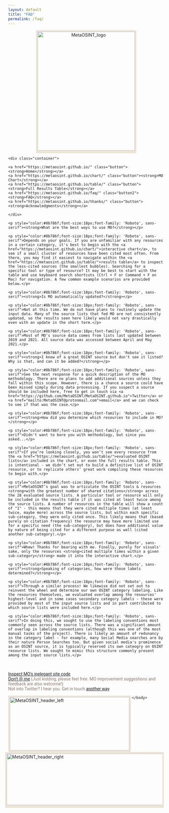 ```yaml
---
layout: default
title: "FAQ"
permalink: /faq/
---
```


   <style>
    .container{  
      text-align: center;  
    }
    .container2{  
      font-size: 16px;
      color: #8b786f;
      font-family: 'Roboto', sans-serif;
    }
    .container3{  
      text-align: center;
    }
    .button {
      border: 2px solid #8b786f;
      border-radius: 8px;
      padding: 5px 15px;
      background-color: #f5f5f5;
      color: #8b786f;
      font-size: 23px;
      cursor: pointer;
      font-family: 'Open Sans', sans-serif;
    }
    .button2 {
      border: 2px solid #8b786f;
      border-radius: 8px;
      padding: 5px 15px;
      background-color: #dcdcdc;
      color: #8b786f;
      font-size: 23px;
      cursor: pointer;
      font-family: 'Open Sans', sans-serif;
    }
  </style>

  <body style="margin-right:95px;margin-left:95px">
  
  <div class="container3">

  <a href="https://metaosint.github.io/"><img src="https://raw.githubusercontent.com/MetaOSINT/MetaOSINT.github.io/main/MetaOSINT_logo.PNG" alt="MetaOSINT_logo" width="315" height="385" style="border:5px solid #ece4d8;box-shadow: 0px 4px 0px #ece4d8"></a>
  
   </div>
   
    <div class="container">  
      
    <a href="https://metaosint.github.io/" class="button"><strong>Home</strong></a>
    <a href="https://metaosint.github.io/chart/" class="button"><strong>MO Chart</strong></a>
    <a href="https://metaosint.github.io/table/" class="button"><strong>Full Results Table</strong></a>
    <a href="https://metaosint.github.io/faq/" class="button2"><strong>FAQ</strong></a>
    <a href="https://metaosint.github.io/thanks/" class="button"><strong>Acknowledgments</strong></a>
       
    </div>

    <p style="color:#8b786f;font-size:18px;font-family: 'Roboto', sans-serif"><strong>What are the best ways to use MO?</strong></p>
    
    <p style="color:#8b786f;font-size:18px;font-family: 'Roboto', sans-serif">Depends on your goals. If you are unfamiliar with any resources in a certain category, it's best to begin with the <a href="https://metaosint.github.io/chart/">interactive chart</a>, to see if a small cluster of resources have been cited most often. From there, you may find it easiest to navigate within the <a href="https://metaosint.github.io/table/">results table</a> to inspect the less-cited sources (the smallest bubbles). Searching for a specific tool or type of resource? It may be best to start with the table and use keyboard search shortcuts (Ctrl + F or Command + F on Mac) for navigation. A few common example scenarios are provided below.</p>

    <p style="color:#8b786f;font-size:18px;font-family: 'Roboto', sans-serif"><strong>Is MO automatically updated?</strong></p>
    
    <p style="color:#8b786f;font-size:18px;font-family: 'Roboto', sans-serif">Not at this time. We do not have plans to routinely update the input data. Many of the source lists that fed MO are not consistently updated, so the results seen here likely would not vary drastically even with an update in the short term.</p>
   
    <p style="color:#8b786f;font-size:18px;font-family: 'Roboto', sans-serif">Most of MO's source data comes from lists last updated between 2019 and 2021. All source data was accessed between April and May 2021.</p>

    <p style="color:#8b786f;font-size:18px;font-family: 'Roboto', sans-serif"><strong>I know of a great OSINT source but don't see it listed? Why is that, and can it be added?</strong></p>
   
    <p style="color:#8b786f;font-size:18px;font-family: 'Roboto', sans-serif">See the next response for a quick description of the MO methodology. There are no plans to add additional sources unless they fall within this scope. However, there is a chance a source could have been missed simply during data processing. If you suspect a source should be included here, free to get in touch via <a href="https://github.com/MetaOSINT/MetaOSINT.github.io">Twitter</a> or <a href="mailto:MetaOSINT@protonmail.com">email</a> and we can check to see if that was the case.</p>

    <p style="color:#8b786f;font-size:18px;font-family: 'Roboto', sans-serif"><strong>How did you determine which resources to include in MO?</strong></p>

    <p style="color:#8b786f;font-size:18px;font-family: 'Roboto', sans-serif">Didn't want to bore you with methodology, but since you asked...</p>
   
    <p style="color:#8b786f;font-size:18px;font-family: 'Roboto', sans-serif">If you’re looking closely, you won’t see every resource from the <a href="https://metaosint.github.io/table/">evaluated OSINT lists</a> included in the chart, or even the full results table. This is intentional - we didn’t set out to build a definitive list of OSINT resource, or to replicate others’ great work compiling these resources to begin with.</p>

    <p style="color:#8b786f;font-size:18px;font-family: 'Roboto', sans-serif">MetaOSINT’s goal was to articulate the OSINT tools & resources <strong>with the greatest number of shared citations</strong> across the 28 evaluated source lists. A particular tool or resource will only be included in the results table if it was cited at least twice among the source lists. A number of resources in the table will show a count of "1" - this means that they were cited multiple times (at least twice, maybe more) across the source lists, but within each specific sub-category, they were only cited once. This likely means that (based purely on citation frequency) the resource may have more limited use for a specific need (the sub-category), but does have additional value by nature of being cited for a different purpose as well (cited another sub-category).</p>

    <p style="color:#8b786f;font-size:18px;font-family: 'Roboto', sans-serif">Whew! Thanks for bearing with me. Finally, purely for visuals' sake, only the resources <strong>cited multiple times within a given sub-category</strong> made it into the interactive chart.</p>

    <p style="color:#8b786f;font-size:18px;font-family: 'Roboto', sans-serif"><strong>Speaking of categories, how were those labels determined?</strong></p>
   
    <p style="color:#8b786f;font-size:18px;font-family: 'Roboto', sans-serif">Through a similar process! We likewise did not set out to reinvent the wheel and determine our own OSINT category labeling. Like the resources themselves, we evaluated overlap among the resources' highest-level and in some cases secondary category labels - these were provided by most of the input source lists and in part contributed to which source lists were included here.</p>

    <p style="color:#8b786f;font-size:18px;font-family: 'Roboto', sans-serif">In doing this, we sought to use the labeling conventions most commonly seen across the source lists. There was a significant amount of overlap in labeling conventions (although this was one of the most manual tasks of the project). There is likely an amount of redunancy in the category label - for example, many Social Media searches are by their nature Person Searches too. But given social media's prominence as an OSINT source, it is typically reserved its own cateogry on OSINT resource lists. We sought to mimic this structure commonly present among the input source lists.</p>
   
  </body>

<p style="color:#8b786f;font-size:14px;font-family: 'Roboto', sans-serif"><br><br><a href="https://github.com/MetaOSINT/MetaOSINT.github.io">Inspect MO's inelegant site code</a>
<br><a href="https://twitter.com/IntelScott">Don't @ me</a> (Just kidding, please feel free. MO improvement suggestions and feedback are also welcome!)
<br>Not into Twitter? I hear you. Get in touch <a href="mailto:MetaOSINT@protonmail.com">another way</a>.</p>

  <body style="margin-right:95px;margin-left:95px">

  <img src="https://raw.githubusercontent.com/MetaOSINT/MetaOSINT.github.io/main/header_left.PNG" alt="MetaOSINT_header_left" width="387" height="173" style="border:5px solid #ece4d8;box-shadow: 0px 4px 0px #ece4d8" align="left">

  <img src="https://raw.githubusercontent.com/MetaOSINT/MetaOSINT.github.io/main/header_right.PNG" alt="MetaOSINT_header_right" width="530" height="167" style="border:5px solid #ece4d8;box-shadow: 0px 4px 0px #ece4d8" align="right">

    </body>
